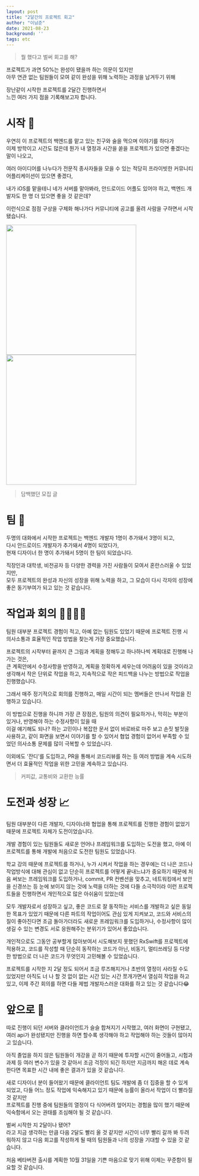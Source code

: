 ```yaml
---
layout: post
title: "2달간의 프로젝트 회고"
author: "이남준"
date: 2021-08-23
background: ''
tags: etc
---
```


> 뭘 했다고 벌써 회고를 해?

프로젝트가 과연 50%는 완성이 됐을까 하는 의문이 있지만  
아무 연관 없는 팀원들이 모여 같이 완성을 위해 노력하는 과정을 남겨두기 위해

장난같이 시작한 프로젝트를 2달간 진행하면서  
느낀 여러 가지 점을 기록해보고자 합니다.

# 시작 🚀

우연히 이 프로젝트의 백엔드를 맡고 있는 친구와 술을 먹으며 이야기를 하다가  
이제 방학이고 시간도 많은데 뭔가 내 열정과 시간을 쏟을 프로젝트가 있으면 좋겠다는 말이 나오고,  

여러 아이디어를 나누다가 전문직 종사자들을 모을 수 있는 적당히 프라이빗한 커뮤니티 어플리케이션이 있으면 좋겠다,

내가 iOS를 맡을테니 네가 서버를 맡아봐라,
안드로이드 어플도 있어야 하고, 백엔드 개발자도 한 명 더 있으면 좋을 것 같은데?

이런식으로 점점 구상을 구체화 해나가다 커뮤니티에 공고를 올려 사람을 구하면서 시작됐습니다.

<img width="350" src="https://user-images.githubusercontent.com/22260098/130358885-02491c33-980e-4436-bc9e-c2df12467920.png"> <img width="350" src="https://user-images.githubusercontent.com/22260098/130358890-5701b2b6-502a-4db7-9420-870a3ece0485.png">

> 담백했던 모집 글

# 팀 👥

두명의 대화에서 시작한 프로젝트는 백엔드 개발자 1명이 추가돼서 3명이 되고,  
다시 안드로이드 개발자가 추가돼서 4명이 되었다가,  
현재 디자이너 한 명이 추가돼서 5명이 한 팀이 되었습니다.

직장인과 대학생, 비전공자 등 다양한 경력을 가진 사람들이 모여서 혼란스러울 수 있었지만,  
모두 프로젝트의 완성과 자신의 성장을 위해 노력을 하고, 그 모습이 다시 각자의 성장에 좋은 동기부여가 되고 있는 것 같습니다.

# 작업과 회의 👨‍💻👩‍💻

팀원 대부분 프로젝트 경험이 적고, 아예 없는 팀원도 있었기 때문에 프로젝트 진행 시 의사소통과 효율적인 작업 방법을 찾는게 가장 중요했습니다.

프로젝트의 시작부터 끝까지 큰 그림과 계획을 정해두고 하나하나씩 계획대로 진행해 나가는 것은,  
큰 계획안에서 수정사항을 반영하고, 계획을 정확하게 세우는데 어려움이 있을 것이라고 생각해서 작은 단위로 작업을 하고, 지속적으로 작은 피드백을 나누는 방법으로 작업을 진행했습니다.

그래서 매주 정기적으로 회의를 진행하고, 매일 시간이 되는 멤버들은 만나서 작업을 진행하고 있습니다.

이 방법으로 진행을 하니까 가장 큰 장점은, 팀원의 의견이 필요하거나, 막히는 부분이 있거나, 반영해야 하는 수정사항이 있을 때  
이걸 얘기해도 되나? 하는 고민이나 복잡한 문서 없이 바로바로 마주 보고 손짓 발짓을 사용하고, 같이 화면을 보면서 이야기를 할 수 있어서 협업 경험이 없어서 부족할 수 있었던 의사소통 문제를 많이 극복할 수 있었습니다.

이외에도 '잔디'를 도입하고, PR을 통해서 코드리뷰를 하는 등 여러 방법을 계속 시도하면서 더 효율적인 작업을 위한 고민을 계속하고 있습니다.

> 커피값, 교통비와 교환한 능률

# 도전과 성장 📈

팀원 대부분이 다른 개발자, 디자이너와 협업을 통해 프로젝트를 진행한 경험이 없었기 때문에 프로젝트 자체가 도전이었습니다.

개발 경험이 있는 팀원들도 새로운 언어나 프레임워크를 도입하는 도전을 했고, 아예 이 프로젝트를 통해 개발에 처음으로 도전한 팀원도 있었습니다.

학교 강의 때문에 프로젝트를 하거나, 누가 시켜서 작업을 하는 경우에는 더 나은 코드나 작업방식에 대해 관심이 없고 단순히 프로젝트를 어떻게 끝내느냐가 중요하기 때문에 처음 써보는 프레임워크를 도입하거나, commit, PR 컨벤션을 맞추고, 네트워킹에서 보안을 신경쓰는 등 눈에 보이지 않는 것에 노력을 더하는 것에 다들 소극적이라 이런 프로젝트들을 진행하면서 개인적으로 많은 아쉬움이 있었는데

모두 개발자로서 성장하고 싶고, 좋은 코드로 잘 동작하는 서비스를 개발하고 싶은 동일한 목표가 있었기 때문에 다른 파트의 작업이어도 관심 있게 지켜보고, 코드와 서비스의 질이 좋아진다면 조금 돌아가더라도 새로운 프레임워크를 도입하거나, 수정사항이 많이 생길 수 있는 변경도 서로 응원해주는 분위기가 있어서 좋았습니다.

개인적으로도 그동안 공부할게 많아보여서 시도해보지 못했던 RxSwift를 프로젝트에 적용하고, 코드를 작성할 때 단순히 동작하는 코드가 아닌, 비동기, 멀티쓰레딩 등 다양한 방법으로 더 나은 코드가 무엇인지 고민해볼 수 있었습니다.

프로젝트를 시작한 지 2달 정도 되어서 조금 루즈해지거나 초반의 열정이 사라질 수도 있었지만 아직도 너 나 할 것 없이 없는 시간 있는 시간 쪼개가면서 열심히 작업을 하고 있고, 이제 주간 회의를 하면 다들 제법 개발자스러운 대화를 하고 있는 것 같습니다😂

# 앞으로 🎯

따로 진행이 되던 서버와 클라이언트가 슬슬 합쳐지기 시작했고, 여러 화면이 구현됐고, 여러 api가 완성됐지만 진행을 하면 할수록 생각해야 하고 작업해야 하는 것들이 많아지고 있습니다.

아직 졸업을 하지 않은 팀원들이 개강을 곧 하기 때문에 투자할 시간이 줄어들고, 시험과 과제 등 여러 변수가 있을 것 같아서 조금 걱정이 되긴 하지만 지금까지 해온 데로 계속 한다면 목표한 시간 내에 좋은 결과가 있을 것 같습니다.

새로 디자이너 분이 들어왔기 때문에 클라이언트 팀도 개발에 좀 더 집중을 할 수 있게 되었고, 다들 어느 정도 작업에 익숙해지고 있기 때문에 능률이 올라서 작업이 더 빨라질 것 같지만  
프로젝트를 진행 중에 팀원들의 열정이 다 식어버려 엎어지는 경험을 많이 했기 때문에 익숙함에서 오는 권태를 조심해야 될 것 같습니다.

벌써 시작한 지 2달이나 됐어?  
라고 지금 생각하는 만큼 다음 2달도 빨리 올 것 같지만 시간이 너무 빨리 갈까 봐 두려워하지 않고 다음 회고를 작성하게 될 때의 팀원들과 나의 성장을 기대할 수 있을 것 같습니다.

처음 베타버젼 출시를 계획한 10월 31일을 기쁜 마음으로 맞기 위해 이제는 꾸준함이 필요할 것 같습니다.

